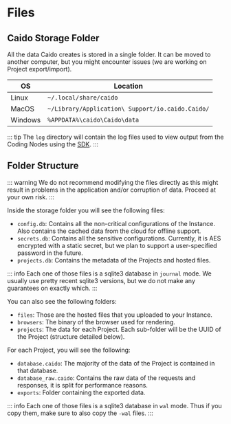 # Files

## Caido Storage Folder

All the data Caido creates is stored in a single folder.
It can be moved to another computer, but you might encounter issues (we are working on Project export/import).

| OS      | Location                                         |
| ------- | ------------------------------------------------ |
| Linux   | `~/.local/share/caido`                           |
| MacOS   | `~/Library/Application\ Support/io.caido.Caido/` |
| Windows | `%APPDATA%\caido\Caido\data`                     |

::: tip
The `log` directory will contain the log files used to view output from the Coding Nodes using the [SDK](/reference/workflows/sdk.md).
:::

## Folder Structure

::: warning
We do not recommend modifying the files directly as this might result in problems in the application and/or corruption of data. Proceed at your own risk.
:::

Inside the storage folder you will see the following files:

- `config.db`: Contains all the non-critical configurations of the Instance. Also contains the cached data from the cloud for offline support.
- `secrets.db`: Contains all the sensitive configurations. Currently, it is AES encrypted with a static secret, but we plan to support a user-specified password in the future.
- `projects.db`: Contains the metadata of the Projects and hosted files.

::: info
Each one of those files is a sqlite3 database in `journal` mode. We usually use pretty recent sqlite3 versions, but we do not make any guarantees on exactly which.
:::

You can also see the following folders:

- `files`: Those are the hosted files that you uploaded to your Instance.
- `browsers`: The binary of the browser used for rendering.
- `projects`: The data for each Project. Each sub-folder will be the UUID of the Project (structure detailed below).

For each Project, you will see the following:

- `database.caido`: The majority of the data of the Project is contained in that database.
- `database_raw.caido`: Contains the raw data of the requests and responses, it is split for performance reasons.
- `exports`: Folder containing the exported data.

::: info
Each one of those files is a sqlite3 database in `wal` mode. Thus if you copy them, make sure to also copy the `-wal` files.
:::
